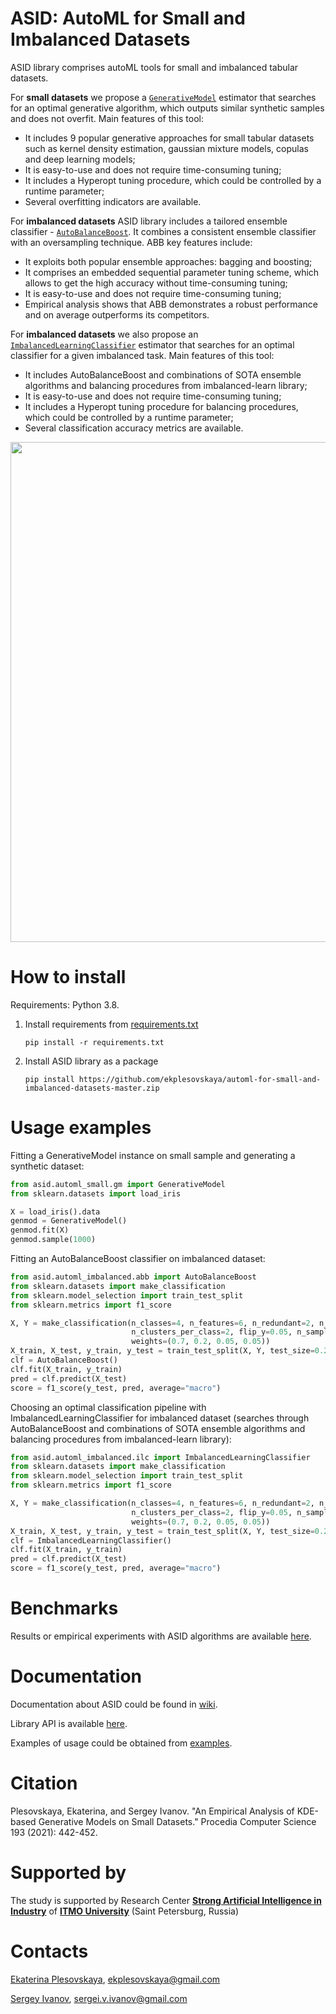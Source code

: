 # ASID: AutoML for Small and Imbalanced Datasets
ASID library comprises autoML tools for small and imbalanced tabular datasets.

For **small datasets** we propose a [`GenerativeModel`](https://github.com/ekplesovskaya/automl-for-small-and-imbalanced-datasets/blob/master/asid/automl_small/gm.py) estimator that searches for an optimal generative algorithm, which outputs similar synthetic samples and does not overfit. Main features of this tool:
* It includes 9 popular generative approaches for small tabular datasets such as kernel density estimation, gaussian mixture models, copulas and deep learning models;
* It is easy-to-use and does not require time-consuming tuning;
* It includes a Hyperopt tuning procedure, which could be controlled by a runtime parameter;
* Several overfitting indicators are available.

For **imbalanced datasets** ASID library includes a tailored ensemble classifier - [`AutoBalanceBoost`](https://github.com/ekplesovskaya/automl-for-small-and-imbalanced-datasets/blob/master/asid/automl_imbalanced/abb.py). It combines a consistent ensemble classifier with an oversampling technique. ABB key features include:
* It exploits both popular ensemble approaches: bagging and boosting;
* It comprises an embedded sequential parameter tuning scheme, which allows to get the high accuracy without time-consuming tuning;
* It is easy-to-use and does not require time-consuming tuning;
* Empirical analysis shows that ABB demonstrates a robust performance and on average outperforms its competitors.

For **imbalanced datasets** we also propose an [`ImbalancedLearningClassifier`](https://github.com/ekplesovskaya/automl-for-small-and-imbalanced-datasets/blob/master/asid/automl_imbalanced/ilc.py) estimator that searches for an optimal classifier for a given imbalanced task. Main features of this tool:
* It includes AutoBalanceBoost and combinations of SOTA ensemble algorithms and balancing procedures from imbalanced-learn library;
* It is easy-to-use and does not require time-consuming tuning;
* It includes a Hyperopt tuning procedure for balancing procedures, which could be controlled by a runtime parameter;
* Several classification accuracy metrics are available.

<img src='https://user-images.githubusercontent.com/54841419/207874240-c961a176-1d29-4e7c-8107-47ff3ede8711.png' width='800'>

# How to install
Requirements: Python 3.8.

1. Install requirements from [requirements.txt](https://github.com/ekplesovskaya/automl-for-small-and-imbalanced-datasets/blob/master/requirements.txt)

    ```
    pip install -r requirements.txt
    ```
2. Install ASID library as a package
    ```
    pip install https://github.com/ekplesovskaya/automl-for-small-and-imbalanced-datasets-master.zip
    ```
# Usage examples
Fitting a GenerativeModel instance on small sample and generating a synthetic dataset:
```python
from asid.automl_small.gm import GenerativeModel
from sklearn.datasets import load_iris

X = load_iris().data
genmod = GenerativeModel()
genmod.fit(X)
genmod.sample(1000)
```
Fitting an AutoBalanceBoost classifier on imbalanced dataset:
```python
from asid.automl_imbalanced.abb import AutoBalanceBoost
from sklearn.datasets import make_classification
from sklearn.model_selection import train_test_split
from sklearn.metrics import f1_score

X, Y = make_classification(n_classes=4, n_features=6, n_redundant=2, n_repeated=0, n_informative=4,
                           n_clusters_per_class=2, flip_y=0.05, n_samples=700, random_state=45,
                           weights=(0.7, 0.2, 0.05, 0.05))
X_train, X_test, y_train, y_test = train_test_split(X, Y, test_size=0.2, random_state=42)
clf = AutoBalanceBoost()
clf.fit(X_train, y_train)
pred = clf.predict(X_test)
score = f1_score(y_test, pred, average="macro")
```
Choosing an optimal classification pipeline with ImbalancedLearningClassifier for imbalanced dataset (searches through AutoBalanceBoost and combinations of SOTA ensemble algorithms and balancing procedures from imbalanced-learn library):
```python
from asid.automl_imbalanced.ilc import ImbalancedLearningClassifier
from sklearn.datasets import make_classification
from sklearn.model_selection import train_test_split
from sklearn.metrics import f1_score

X, Y = make_classification(n_classes=4, n_features=6, n_redundant=2, n_repeated=0, n_informative=4,
                           n_clusters_per_class=2, flip_y=0.05, n_samples=700, random_state=45,
                           weights=(0.7, 0.2, 0.05, 0.05))
X_train, X_test, y_train, y_test = train_test_split(X, Y, test_size=0.2, random_state=42)
clf = ImbalancedLearningClassifier()
clf.fit(X_train, y_train)
pred = clf.predict(X_test)
score = f1_score(y_test, pred, average="macro")
```
# Benchmarks
Results or empirical experiments with ASID algorithms are available [here](https://github.com/ekplesovskaya/automl-for-small-and-imbalanced-datasets/wiki/5.-Benchmarks).
# Documentation
Documentation about ASID could be found in [wiki](https://github.com/ekplesovskaya/automl-for-small-and-imbalanced-datasets/wiki).

Library API is available [here](https://ekplesovskaya.github.io/automl-for-small-and-imbalanced-datasets/api/asid/index.html).

Examples of usage could be obtained from [examples](https://github.com/ekplesovskaya/automl-for-small-and-imbalanced-datasets/tree/master/examples).
# Citation
Plesovskaya, Ekaterina, and Sergey Ivanov. "An Empirical Analysis of KDE-based Generative Models on Small Datasets." Procedia Computer Science 193 (2021): 442-452.
# Supported by
The study is supported by Research Center [**Strong Artificial Intelligence in Industry**](<https://sai.itmo.ru/>)
of [**ITMO University**](https://itmo.ru) (Saint Petersburg, Russia)
# Contacts
[Ekaterina Plesovskaya](https://scholar.google.com/citations?user=PdydDtQAAAAJ&hl=ru), ekplesovskaya@gmail.com

[Sergey Ivanov](https://scholar.google.com/citations?user=BkNV9w0AAAAJ&hl=ru), sergei.v.ivanov@gmail.com